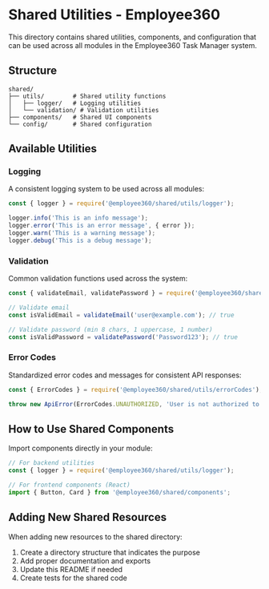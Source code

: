 # Shared Utilities - Employee360

This directory contains shared utilities, components, and configuration that can be used across all modules in the Employee360 Task Manager system.

## Structure

```
shared/
├── utils/        # Shared utility functions
│   ├── logger/   # Logging utilities
│   └── validation/ # Validation utilities
├── components/   # Shared UI components
└── config/       # Shared configuration
```

## Available Utilities

### Logging

A consistent logging system to be used across all modules:

```javascript
const { logger } = require('@employee360/shared/utils/logger');

logger.info('This is an info message');
logger.error('This is an error message', { error });
logger.warn('This is a warning message');
logger.debug('This is a debug message');
```

### Validation

Common validation functions used across the system:

```javascript
const { validateEmail, validatePassword } = require('@employee360/shared/utils/validation');

// Validate email
const isValidEmail = validateEmail('user@example.com'); // true

// Validate password (min 8 chars, 1 uppercase, 1 number)
const isValidPassword = validatePassword('Password123'); // true
```

### Error Codes

Standardized error codes and messages for consistent API responses:

```javascript
const { ErrorCodes } = require('@employee360/shared/utils/errorCodes');

throw new ApiError(ErrorCodes.UNAUTHORIZED, 'User is not authorized to access this resource');
```

## How to Use Shared Components

Import components directly in your module:

```javascript
// For backend utilities
const { logger } = require('@employee360/shared/utils/logger');

// For frontend components (React)
import { Button, Card } from '@employee360/shared/components';
```

## Adding New Shared Resources

When adding new resources to the shared directory:

1. Create a directory structure that indicates the purpose
2. Add proper documentation and exports
3. Update this README if needed
4. Create tests for the shared code